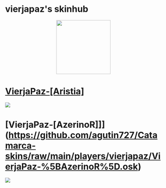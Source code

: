 # vierjapaz's skinhub

<p align="center">
<a href="https://osu.ppy.sh/users/12301126">
    <img src="https://a.ppy.sh/12301126"  
       width="175"
       height="175"></a>
<br>

# [VierjaPaz-[Aristia]](https://github.com/agutin727/Catamarca-skins/raw/main/players/vierjapaz/VierjaPaz-%5BAristia%5D.osk)
[![](https://osu.ppy.sh/ss/19222981/1091)](https://github.com/agutin727/Catamarca-skins/raw/main/players/vierjapaz/VierjaPaz-%5BAristia%5D.osk)

# [VierjaPaz-[AzerinoR]]](https://github.com/agutin727/Catamarca-skins/raw/main/players/vierjapaz/VierjaPaz-%5BAzerinoR%5D.osk)
[![](https://osu.ppy.sh/ss/19222985/7469)](https://github.com/agutin727/Catamarca-skins/raw/main/players/vierjapaz/VierjaPaz-%5BAzerinoR%5D.osk)






